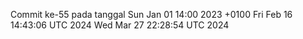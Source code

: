 Commit ke-55 pada tanggal Sun Jan 01 14:00 2023 +0100
Fri Feb 16 14:43:06 UTC 2024
Wed Mar 27 22:28:54 UTC 2024
